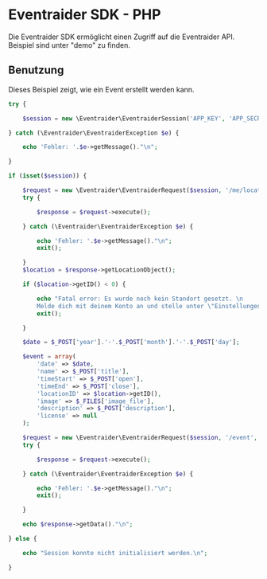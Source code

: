 Eventraider SDK - PHP
========

Die Eventraider SDK ermöglicht einen Zugriff auf die Eventraider API.<br />
Beispiel sind unter "demo" zu finden.

Benutzung
--------------

Dieses Beispiel zeigt, wie ein Event erstellt werden kann.

```php
try {

	$session = new \Eventraider\EventraiderSession('APP_KEY', 'APP_SECRET');

} catch (\Eventraider\EventraiderException $e) {

	echo 'Fehler: '.$e->getMessage()."\n";

}

if (isset($session)) {

	$request = new \Eventraider\EventraiderRequest($session, '/me/location', 'GET', array('ID' => -1));
	try {

		$response = $request->execute();

	} catch (\Eventraider\EventraiderException $e) {

		echo 'Fehler: '.$e->getMessage()."\n";
		exit();

	}
	$location = $response->getLocationObject();

	if ($location->getID() < 0) {

		echo "Fatal error: Es wurde noch kein Standort gesetzt. \n
		Melde dich mit deinem Konto an und stelle unter \"Einstellungen > Marker\" deinen Standort ein.";
		exit();

	}

	$date = $_POST['year'].'-'.$_POST['month'].'-'.$_POST['day'];

	$event = array(
		'date' => $date,
		'name' => $_POST['title'],
		'timeStart' => $_POST['open'],
		'timeEnd' => $_POST['close'],
		'locationID' => $location->getID(),
		'image' => $_FILES['image_file'],
		'description' => $_POST['description'],
		'license' => null
	);

	$request = new \Eventraider\EventraiderRequest($session, '/event', 'POST', $event);
	try {

		$response = $request->execute();

	} catch (\Eventraider\EventraiderException $e) {

		echo 'Fehler: '.$e->getMessage()."\n";
		exit();

	}

	echo $response->getData()."\n";

} else {

	echo "Session konnte nicht initialisiert werden.\n";

}
```
